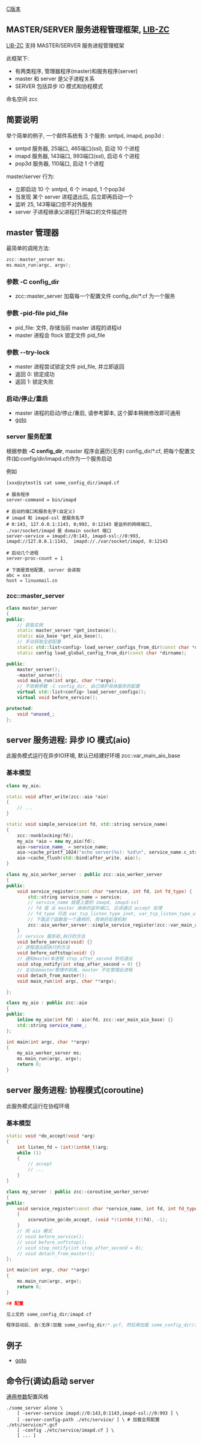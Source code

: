
[C版本](./master.md)

## MASTER/SERVER 服务进程管理框架, [LIB-ZC](./README.md)

[LIB-ZC](./README.md) 支持 MASTER/SERVER 服务进程管理框架

此框架下:

* 有两类程序, 管理器程序(master)和服务程序(server)
* master 和 server 是父子进程关系
* SERVER 包括异步 IO 模式和协程模式

命名空间 zcc

## 简要说明

举个简单的例子, 一个邮件系统有 3 个服务: smtpd, imapd, pop3d :

* smtpd 服务器, 25端口, 465端口(ssl), 启动 10 个进程
* imapd 服务器, 143端口, 993端口(ssl), 启动 6 个进程
* pop3d 服务器, 110端口, 启动 1 个进程

master/server 行为:

* 立即启动 10 个 smtpd, 6 个 imapd, 1 个pop3d
* 当发现 某个 server 进程退出后, 后立即再启动一个
* 监听 25, 143等端口但不对外服务
* server 子进程继承父进程打开端口的文件描述符

## master 管理器

最简单的调用方法:

```c++
zcc::master_server ms;
ms.main_run(argc, argv);
```

### 参数 -C config_dir

* zcc::master_server 加载每一个配置文件 config_dir/*.cf 为一个服务

### 参数 -pid-file pid_file

* pid_file: 文件, 存储当前 master 进程的进程id
* master 进程会 flock 锁定文件 pid_file

### 参数 --try-lock

* master 进程尝试锁定文件 pid_file, 并立即返回
* 返回 0: 锁定成功
* 返回 1: 锁定失败

### 启动/停止/重启

* master 进程的启动/停止/重启, 请参考脚本, 这个脚本稍微修改即可通用
* [goto](../blob/master/cpp_sample/server/general_master.sh)

### server 服务配置

根据参数 **-C config_dir**, master 程序会遍历(无序) config_dir/*.cf, 把每个配置文件(如:config/dir/imapd.cf)作为一个服务启动

例如 

```shell
[xxx@zytest]$ cat some_config_dir/imapd.cf

# 服务程序
server-command = bin/imapd

# 启动的端口和服务名字(自定义)
# imapd 和 imapd-ssl 是服务名字
# 0:143, 127.0.0.1:1143, 0;993, 0:12143 是监听的网络端口, ./var/socket/imapd 是 domain socket 端口
server-service = imapd://0:143, imapd-ssl://0:993, imapd://127.0.0.1:1143,  imapd://./var/socket/imapd, 0:12143

# 启动几个进程
server-proc-count = 1

# 下面是其他配置, server 会读取
abc = xxx
host = linuxmail.cn
```

### zcc::master_server

```c++
class master_server
{
public:
    // 获取实例
    static master_server *get_instance();
    static aio_base *get_aio_base();
    // 手动获取全部配置
    static std::list<config> load_server_configs_from_dir(const char *dirname);
    static config load_global_config_from_dir(const char *dirname);

public:
    master_server();
    ~master_server();
    void main_run(int argc, char **argv);
    // 不依赖参数 -C config_dir, 自己维护具体服务的配置
    virtual std::list<config> load_server_configs();
    virtual void before_service();

protected:
    void *unused_;
};
```

## server 服务进程: 异步 IO 模式(aio)

此服务模式运行在异步IO环境, 默认已经建好环境 zcc::var_main_aio_base

### 基本模型
```c++
class my_aio;

static void after_write(zcc::aio *aio)
{
    // ...
}

static void simple_service(int fd, std::string service_name)
{
    zcc::nonblocking(fd);
    my_aio *aio = new my_aio(fd);
    aio->service_name_ = service_name;
    aio->cache_printf_1024("echo server(%s): %zd\n", service_name.c_str(), zcc::second());
    aio->cache_flush(std::bind(after_write, aio));
}

class my_aio_worker_server : public zcc::aio_worker_server
{
public:
    void service_register(const char *service, int fd, int fd_type) {
        std::string service_name = service;
        // service_name 就是上面的 imapd, imapd-ssl
        // fd 是 从 master 继承的监听端口, 应该通过 accept 处理
        // fd_type 可选 var_tcp_listen_type_inet, var_tcp_listen_type_unix
        // 下面这个函数是一个通用的, 简单的处理机制
        zcc::aio_worker_server::simple_service_register(zcc::var_main_aio_base, fd, fd_type, std::bind(simple_service, std::placeholders::_1, service_name));
    }
    // service 服务前,执行的方法
    void before_service(void) {}
    // 进程退出前执行的方法
    void before_softstop(void) {}
    // 通知master本进程 stop_after_second 秒后退出 
    void stop_notify(int stop_after_second = 0) {}
    // 主动从master管理中剥离, master 不在管理此进程
    void detach_from_master();
    void main_run(int argc, char **argv);

};

class my_aio : public zcc::aio
{
public:
    inline my_aio(int fd) : aio(fd, zcc::var_main_aio_base) {}
    std::string service_name_;
};

int main(int argc, char **argv)
{
    my_aio_worker_server ms;
    ms.main_run(argc, argv);
    return 0;
}
```

### 

## server 服务进程: 协程模式(coroutine) 

此服务模式运行在协程环境

### 基本模型

```c++
static void *do_accept(void *arg)
{
    int listen_fd = (int)(int64_t)arg;
    while (1)
    {
        // accept
        // ...
    }
}

class my_server : public zcc::coroutine_worker_server
{
public:
    void service_register(const char *service_name, int fd, int fd_type)
    {
        zcoroutine_go(do_accept, (void *)(int64_t)(fd), -1);
    }
    // 同 aio 模式
    // void before_service();
    // void before_softstop();
    // void stop_notify(int stop_after_second = 0);
    // void detach_from_master();
};

int main(int argc, char **argv)
{
    ms.main_run(argc, argv);
    return 0;
}

## 配置

见上文的 some_config_dir/imapd.cf

程序启动后, 会(无序)加载 some_config_dir/*.gcf, 然后再加载 some_config_dir/imapd.cf


```
## 例子

* [goto](../blob/master/cpp_sample/server/)

## 命令行(调试)启动 server 

[通用参数](./main_argument_cpp.md)配置风格

```shell
./some_server alone \
    [ -server-service imapd://0:143,0:1143,imapd-ssl://0:993 ] \
    [ -server-config-path ./etc/service/ ] \ # 加载全局配置 ./etc/service/*.gcf
    [ -config ./etc/service/imapd.cf ] \
    [ ... ]
```


